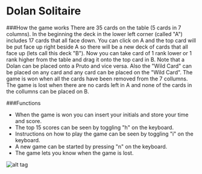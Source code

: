 Dolan Solitaire
======
###How the game works
There are 35 cards on the table (5 cards in 7 columns).
In the beginning the deck in the lower left corner
(called "A") includes 17 cards that all face down.
You can click on A and the top card will be put face up
right beside A so there will be a new deck of cards that
all face up (lets call this deck "B").
Now you can take card of 1 rank lower or 1 rank higher
from the table and drag it onto the top card in B.
Note that a Dolan can be placed onto a Pruto 
and vice versa.
Also the "Wild Card" can be placed on any card and
any card can be placed on the "Wild Card".
The game is won when all the cards have been removed from the 7 collumns.
The game is lost when there are no cards left in A and none of the cards in 
the collumns can be placed on B.

###Functions
- When the game is won you can insert your initials and store your time and score. 
- The top 15 scores can be seen by toggling "h" on the keyboard.
- Instructions on how to play the game can be seen by toggling "i" on the keyboard.
- A new game can be started by pressing "n" on the keyboard.
- The game lets you know when the game is lost.


![alt tag](http://i240.photobucket.com/albums/ff100/turta_/Dolan_zpsb6cce32d.png?t=1396540766)
